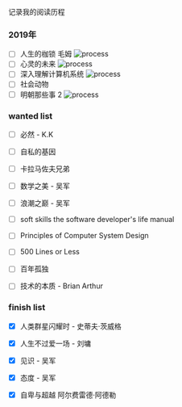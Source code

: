 记录我的阅读历程

### 2019年
- [ ] 人生的枷锁  毛姆 ![process](http://progressed.io/bar/45)
- [ ] 心灵的未来  ![process](http://progressed.io/bar/60)
- [ ] 深入理解计算机系统  ![process](http://progressed.io/bar/11) 
- [ ] 社会动物
- [ ] 明朝那些事 2 ![process](http://progressed.io/bar/80) 

### wanted list 

- [ ] 必然 - K.K 

- [ ] 自私的基因
  
- [ ] 卡拉马佐夫兄弟

- [ ] 数学之美 - 吴军

- [ ] 浪潮之巅 - 吴军

- [ ] soft skills the software developer's life manual

- [ ] Principles of Computer System Design

- [ ] 500 Lines or Less

- [ ] 百年孤独

- [ ] 技术的本质 - Brian Arthur
  
### finish list

- [x] 人类群星闪耀时 - 史蒂夫·茨威格

- [x] 人生不过爱一场 - 刘墉   

- [x] 见识 - 吴军   

- [x] 态度 - 吴军

- [x] 自卑与超越  阿尔费雷德·阿德勒 
